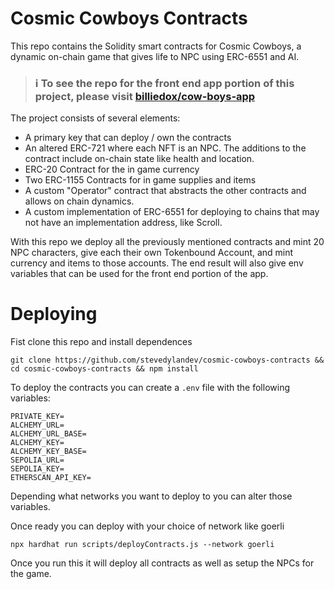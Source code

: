 # Cosmic Cowboys Contracts

This repo contains the Solidity smart contracts for Cosmic Cowboys, a dynamic on-chain game that gives life to NPC using ERC-6551 and AI.

> ### ℹ️ To see the repo for the front end app portion of this project, please visit [billiedox/cow-boys-app](https://github.com/billiedox/cow-boys-app)

The project consists of several elements: 
- A primary key that can deploy / own the contracts 
- An altered ERC-721 where each NFT is an NPC. The additions to the contract include on-chain state like health and location.
- ERC-20 Contract for the in game currency
- Two ERC-1155 Contracts for in game supplies and items 
- A custom "Operator" contract that abstracts the other contracts and allows on chain dynamics.
- A custom implementation of ERC-6551 for deploying to chains that may not have an implementation address, like Scroll. 

With this repo we deploy all the previously mentioned contracts and mint 20 NPC characters, give each their own Tokenbound Account, and mint currency and items to those accounts. The end result will also give env variables that can be used for the front end portion of the app. 

# Deploying

Fist clone this repo and install dependences
```
git clone https://github.com/stevedylandev/cosmic-cowboys-contracts && cd cosmic-cowboys-contracts && npm install
```

To deploy the contracts you can create a `.env` file with the following variables:

```
PRIVATE_KEY=
ALCHEMY_URL=
ALCHEMY_URL_BASE=
ALCHEMY_KEY=
ALCHEMY_KEY_BASE=
SEPOLIA_URL=
SEPOLIA_KEY=
ETHERSCAN_API_KEY=
```
Depending what networks you want to deploy to you can alter those variables. 

Once ready you can deploy with your choice of network like goerli
```
npx hardhat run scripts/deployContracts.js --network goerli
```
Once you run this it will deploy all contracts as well as setup the NPCs for the game. 
